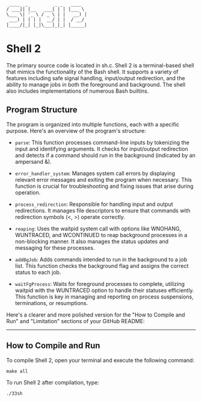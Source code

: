 ```
 ____  _          _ _   ____
/ ___|| |__   ___| | | |___ \
\___ \| '_ \ / _ \ | |   __) |
 ___) | | | |  __/ | |  / __/
|____/|_| |_|\___|_|_| |_____|
```

# Shell 2

The primary source code is located in sh.c. Shell 2 is a terminal-based shell that mimics the functionality of the Bash shell. It supports a variety of features including safe signal handling, input/output redirection, and the ability to manage jobs in both the foreground and background. The shell also includes implementations of numerous Bash builtins.

## Program Structure

The program is organized into multiple functions, each with a specific purpose. Here's an overview of the program's structure:

- `parse`: This function processes command-line inputs by tokenizing the input and identifying arguments. It checks for input/output redirection and detects if a command should run in the background (indicated by an ampersand &).

- `error_handler_system`: Manages system call errors by displaying relevant error messages and exiting the program when necessary. This function is crucial for troubleshooting and fixing issues that arise during operation.

- `process_redirection`: Responsible for handling input and output redirections. It manages file descriptors to ensure that commands with redirection symbols (<, >) operate correctly.

- `reaping`: Uses the waitpid system call with options like WNOHANG, WUNTRACED, and WCONTINUED to reap background processes in a non-blocking manner. It also manages the status updates and messaging for these processes.

- `addBgJob`: Adds commands intended to run in the background to a job list. This function checks the background flag and assigns the correct status to each job.

- `waitFgProcess`: Waits for foreground processes to complete, utilizing waitpid with the WUNTRACED option to handle their statuses efficiently. This function is key in managing and reporting on process suspensions, terminations, or resumptions.

Here's a clearer and more polished version for the "How to Compile and Run" and "Limitation" sections of your GitHub README:

---

## How to Compile and Run

To compile Shell 2, open your terminal and execute the following command:

```
make all
```

To run Shell 2 after compilation, type:

```
./33sh
```
